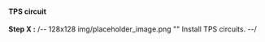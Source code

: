 #### TPS circuit ####
**Step X :**
/-- 128x128 img/placeholder_image.png "" Install TPS circuits. --/
